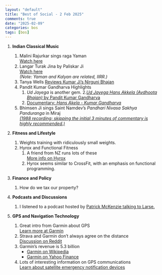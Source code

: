 ```yaml
---
layout: "default"
title: "Best of Social - 2 Feb 2025"
comments: true
date: "2025-02-09"
categories: bos
tags: [bos]
---
```


1. **Indian Classical Music**

   1. Malini Rajurkar sings raga Yaman  
      [Watch here](https://youtu.be/IU33Gkm-1Io?si=RzqQelQCIo8n76Fa)
   2. Langar Turak Jina by Paliskar Ji  
      [Watch here](https://youtu.be/Ja8zTmsOEWA?si=NVQ6qrFJFHhfs1do)  
      _(Note: Yaman and Kalyan are related, IIRR.)_
   3. Tanya Wells [Reviews Kumar Ji’s Nirguni Bhajan](https://www.youtube.com/watch?v=pmr-PtkgEF4)
   4. Pandit Kumar Gandharva Highlights
      1. _Ud Jayega_ is another gem. 2.[_Ud Jayega Hans Akkela (Avdhoota Bhajan)_ by Pandit Kumar Gandharva](https://www.youtube.com/watch?v=mKc3gy-SHmE)
      2. [Documentary: _Hans Akela - Kumar Gandharva_](https://www.youtube.com/watch?v=Fv4ynjy8m04)
   5. Bhimsen Ji sings Saint Namdev’s _Pandhari Nivasa Sakhya Panduranga_ in Miraj  
      [_(1988 recording; skipping the initial 3 minutes of commentary is highly recommended.)_](https://www.youtube.com/watch?v=lxvUJnm9NCo)

2. **Fitness and Lifestyle**

   1. Weights training with ridiculously small weights.
   2. Hyrox and Functional Fitness
      1. A friend from NZ runs lots of these  
         [More info on Hyrox](https://en.wikipedia.org/wiki/Hyrox)
      2. Hyrox seems similar to CrossFit, with an emphasis on functional programming.

3. **Finance and Policy**

   1. How do we tax our property?

4. **Podcasts and Discussions**

   1. I listened to a podcast hosted by [Patrick McKenzie talking to Larse.](https://podcasts.apple.com/ly/podcast/how-we-tax-property-with-lars-doucet/id1753399812?i=1000680128732)

5. **GPS and Navigation Technology**
   1. Great intro from Garmin about GPS  
      [Learn more at Garmin](https://www.garmin.com/en-US/aboutgps/)
   2. Strava and Garmin don’t always agree on the distance  
      [Discussion on Reddit](https://www.reddit.com/r/Garmin/s/29H8qPITks)
   3. Garmin’s revenue is 5.3 billion
      - [Garmin on Wikipedia](https://en.wikipedia.org/wiki/Garmin)
      - [Garmin on Yahoo Finance](https://finance.yahoo.com/quote/GRMN/)
   4. Lots of interesting information on GPS communications  
      [Learn about satellite emergency notification devices](https://en.wikipedia.org/wiki/Satellite_emergency_notification_device)
